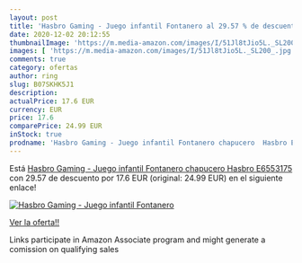 ```yaml
---
layout: post
title: 'Hasbro Gaming - Juego infantil Fontanero al 29.57 % de descuento'
date: 2020-12-02 20:12:55
thumbnailImage: 'https://m.media-amazon.com/images/I/51Jl8tJio5L._SL200_.jpg'
images: [ 'https://m.media-amazon.com/images/I/51Jl8tJio5L._SL200_.jpg' ]
comments: true
category: ofertas
author: ring
slug: B07SKHK5J1
description:
actualPrice: 17.6 EUR
currency: EUR
price: 17.6
comparePrice: 24.99 EUR
inStock: true
prodname: 'Hasbro Gaming - Juego infantil Fontanero chapucero  Hasbro E6553175 '
---
```


Está [Hasbro Gaming - Juego infantil Fontanero chapucero  Hasbro E6553175 ](https://www.amazon.es/dp/B07SKHK5J1/?tag=tolees-21) con 29.57 de descuento por 17.6 EUR (original: 24.99 EUR) en el siguiente enlace!

[![Hasbro Gaming - Juego infantil Fontanero](https://m.media-amazon.com/images/I/51Jl8tJio5L._SL200_.jpg)](https://www.amazon.es/dp/B07SKHK5J1/?tag=tolees-21)

[Ver la oferta!!](https://www.amazon.es/dp/B07SKHK5J1/?tag=tolees-21)

Links participate in Amazon Associate program and might generate a comission on qualifying sales


